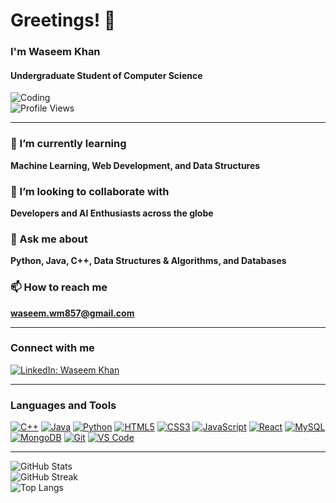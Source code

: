 # Greetings! 👋  
### I'm Waseem Khan  
#### Undergraduate Student of Computer Science  

![Coding](![Coding](https://thumbs.dreamstime.com/b/cute-cartoon-programmer-focused-software-testing-cluttered-desk-ideal-illustrating-tech-creativity-digital-work-344058864.jpg)
)  
![Profile Views](https://komarev.com/ghpvc/?username=waseemkhan&label=Profile%20views&color=0e75b6&style=flat)

---

### 🌱 I’m currently learning  
**Machine Learning, Web Development, and Data Structures**

### 🤝 I’m looking to collaborate with  
**Developers and AI Enthusiasts across the globe**

### 💬 Ask me about  
**Python, Java, C++, Data Structures & Algorithms, and Databases**

### 📫 How to reach me  
**waseem.wm857@gmail.com**

---

### Connect with me  
[![LinkedIn: Waseem Khan](https://img.shields.io/badge/-LinkedIn-blue?style=flat-square&logo=Linkedin&logoColor=white)](https://www.linkedin.com/in/waseem-khan-2839a7227)

---

### Languages and Tools  
[![C++](https://img.shields.io/badge/-C++-00599C?style=flat-square&logo=cplusplus&logoColor=white)](https://www.w3schools.com/cpp/)
[![Java](https://img.shields.io/badge/-Java-007396?style=flat-square&logo=java)](https://www.java.com/)
[![Python](https://img.shields.io/badge/-Python-3776AB?style=flat-square&logo=python)](https://www.python.org/)
[![HTML5](https://img.shields.io/badge/-HTML5-E34F26?style=flat-square&logo=html5)](https://www.w3.org/html/)
[![CSS3](https://img.shields.io/badge/-CSS3-1572B6?style=flat-square&logo=css3)](https://www.w3schools.com/css/)
[![JavaScript](https://img.shields.io/badge/-JavaScript-F7DF1E?style=flat-square&logo=javascript)](https://developer.mozilla.org/en-US/docs/Web/JavaScript)
[![React](https://img.shields.io/badge/-React-61DAFB?style=flat-square&logo=react)](https://reactjs.org/)
[![MySQL](https://img.shields.io/badge/-MySQL-4479A1?style=flat-square&logo=mysql)](https://www.mysql.com/)
[![MongoDB](https://img.shields.io/badge/-MongoDB-47A248?style=flat-square&logo=mongodb)](https://www.mongodb.com/)
[![Git](https://img.shields.io/badge/-Git-F05032?style=flat-square&logo=git)](https://git-scm.com/)
[![VS Code](https://img.shields.io/badge/-VSCode-007ACC?style=flat-square&logo=visual-studio-code)](https://code.visualstudio.com/)

---

![GitHub Stats](https://github-readme-stats.vercel.app/api?username=waseemkhan&show_icons=true&locale=en)  
![GitHub Streak](https://streak-stats.demolab.com?user=waseemkhan&theme=default)  
![Top Langs](https://github-readme-stats.vercel.app/api/top-langs?username=waseemkhan&layout=compact)

